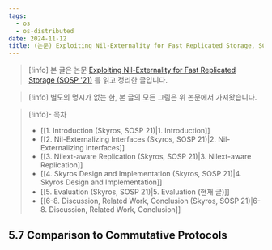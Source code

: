 ```yaml
---
tags:
  - os
  - os-distributed
date: 2024-11-12
title: (논문) Exploiting Nil-Externality for Fast Replicated Storage, SOSP 2021 (4. Skyros Design and Implementation)
---
```

> [!info] 본 글은 논문 [Exploiting Nil-Externality for Fast Replicated Storage (SOSP '21)](https://dl.acm.org/doi/10.1145/3477132.3483543) 를 읽고 정리한 글입니다.

> [!info] 별도의 명시가 없는 한, 본 글의 모든 그림은 위 논문에서 가져왔습니다.

> [!info]- 목차
> - [[1. Introduction (Skyros, SOSP 21)|1. Introduction]]
> - [[2. Nil-Externalizing Interfaces (Skyros, SOSP 21)|2. Nil-Externalizing Interfaces]]
> - [[3. Nilext-aware Replication (Skyros, SOSP 21)|3. Nilext-aware Replication]]
> - [[4. Skyros Design and Implementation (Skyros, SOSP 21)|4. Skyros Design and Implementation]]
> - [[5. Evaluation (Skyros, SOSP 21)|5. Evaluation (현재 글)]]
> - [[6-8. Discussion, Related Work, Conclusion (Skyros, SOSP 21)|6-8. Discussion, Related Work, Conclusion]]

## 5.7 Comparison to Commutative Protocols